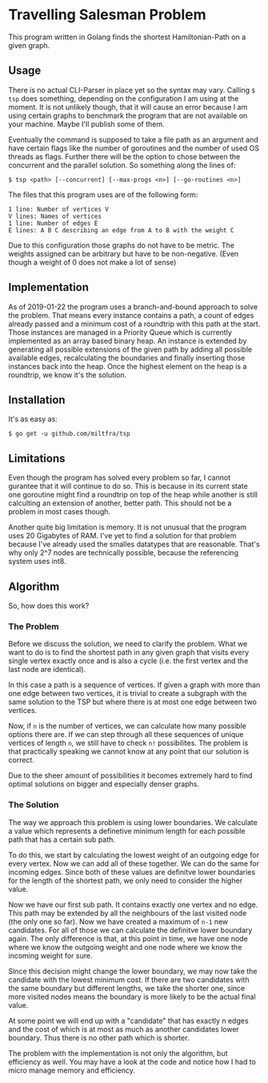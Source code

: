 # Travelling Salesman Problem

This program written in Golang finds the shortest Hamiltonian-Path on a given graph.

## Usage

There is no actual CLI-Parser in place yet so the syntax may vary.
Calling `$ tsp` does something, depending on the configuration I am using at the moment. It is not unlikely though, that it will cause an error because I am using certain graphs to benchmark the program that are not available on your machine. Maybe I'll publish some of them.

Eventually the command is supposed to take a file path as an argument and have certain flags like the number of goroutines and the number of used OS threads as flags. Further there will be the option to chose between the concurrent and the parallel solution. So something along the lines of:
```
$ tsp <path> [--concurrent] [--max-progs <n>] [--go-routines <n>]
```
The files that this program uses are of the following form:
```
1 line: Number of vertices V
V lines: Names of vertices
1 line: Number of edges E
E lines: A B C describing an edge from A to B with the weight C
```

Due to this configuration those graphs do not have to be metric. The weights assigned can be arbitrary but have to be non-negative. (Even though a weight of 0 does not make a lot of sense)

## Implementation

As of 2019-01-22 the program uses a branch-and-bound approach to solve the problem. That means every instance contains a path, a count of edges already passed and a minimum cost of a roundtrip with this path at the start. Those instances are managed in a Priority Queue which is currently implemented as an array based binary heap. An instance is extended by generating all possible extensions of the given path by adding all possible available edges, recalculating the boundaries and finally inserting those instances back into the heap. Once the highest element on the heap is a roundtrip, we know it's the solution.

## Installation

It's as easy as:
```
$ go get -u github.com/miltfra/tsp
```
## Limitations

Even though the program has solved every problem so far, I cannot gurantee that it will continue to do so. This is because in its current state one goroutine might find a roundtrip on top of the heap while another is still calculting an extension of another, better path. This should not be a problem in most cases though.

Another quite big limitation is memory. It is not unusual that the program uses 20 Gigabytes of RAM. I've yet to find a solution for that problem because I've already used the smalles datatypes that are reasonable. That's why only 2^7 nodes are technically possible, because the referencing system uses int8.

## Algorithm

So, how does this work?

### The Problem 

Before we discuss the solution, we need to clarify the problem. What we want to do is to find the shortest path in any given graph that visits every single vertex exactly once and is also a cycle (i.e. the first vertex and the last node are identical).

In this case a path is a sequence of vertices. If given a graph with more than one edge between two vertices, it is trivial to create a subgraph with the same solution to the TSP but where there is at most one edge between two vertices.

Now, if `n` is the number of vertices, we can calculate how many possible options there are. If we can step through all these sequences of unique vertices of length `n`, we still have to check `n!` possibilites. The problem is that practically speaking we cannot know at any point that our solution is correct. 

Due to the sheer amount of possibilities it becomes extremely hard to find optimal solutions on bigger and especially denser graphs.

### The Solution

The way we approach this problem is using lower boundaries. We calculate a value which represents a definetive minimum length for each possible path that has a certain sub path.

To do this, we start by calculating the lowest weight of an outgoing edge for every vertex. 
Now we can add all of these together. We can do the same for incoming edges. 
Since both of these values are definitve lower boundaries for the length of the shortest path, we only need to consider the higher value.

Now we have our first sub path. It contains exactly one vertex and no edge. This path may be extended by all the neighbours of the last visited node (the only one so far). Now we have created a maximum of `n-1` new candidates. For all of those we can calculate the definitve lower boundary again. The only difference is that, at this point in time, we have one node where we know the outgoing weight and one node where we know the incoming weight for sure. 

Since this decision might change the lower boundary, we may now take the candidate with the lowest minimum cost. If there are two candidates with the same boundary but different lengths, we take the shorter one, since more visited nodes means the boundary is more likely to be the actual final value.

At some point we will end up with a "candidate" that has exactly n edges and the cost of which is at most as much as another candidates lower boundary. Thus there is no other path which is shorter.

The problem with the implementation is not only the algorithm, but efficiency as well. You may have a look at the code and notice how I had to micro manage memory and efficiency.
